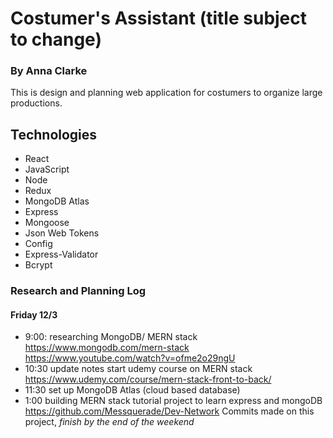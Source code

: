 # Costumer's Assistant (title subject to change)

### By Anna Clarke

This is design and planning web application for costumers to organize large productions.

## Technologies
* React
* JavaScript
* Node
* Redux
* MongoDB Atlas
* Express
* Mongoose
* Json Web Tokens
* Config
* Express-Validator
* Bcrypt





### Research and Planning Log
#### Friday 12/3
* 9:00: researching MongoDB/ MERN stack 
https://www.mongodb.com/mern-stack
https://www.youtube.com/watch?v=ofme2o29ngU
* 10:30 update notes
start udemy course on MERN stack
https://www.udemy.com/course/mern-stack-front-to-back/
* 11:30 set up MongoDB Atlas (cloud based database)
* 1:00 building MERN stack tutorial project to learn express and mongoDB
https://github.com/Messquerade/Dev-Network
Commits made on this project, *finish by the end of the weekend*

